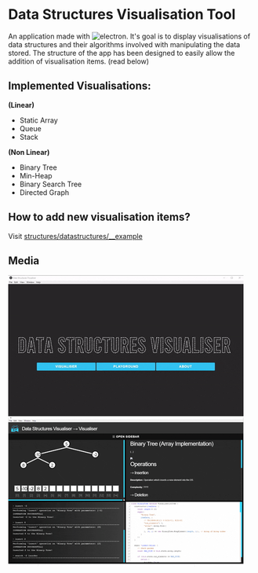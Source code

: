 # Data Structures Visualisation Tool
An application made with ![electron](https://github.com/electron/electron). It's goal is to display visualisations of data structures and their algorithms involved with manipulating the data stored. The structure of the app has been designed to easily allow the addition of visualisation items. (read below)

## Implemented Visualisations:
**(Linear)**
- Static Array
- Queue
- Stack

**(Non Linear)**
- Binary Tree
- Min-Heap
- Binary Search Tree
- Directed Graph

## How to add new visualisation items?
Visit [structures/datastructures/__example](structures/datastructures/__example)

## Media
![](assets/repo-media/r1.gif)
![](assets/repo-media/r2.gif)
